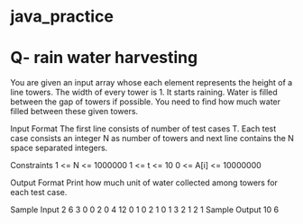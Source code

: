 # java_practice


# Q- rain water harvesting





You are given an input array whose each element represents the height of a line towers. The width of every tower is 1. It starts raining. Water is filled between the gap of towers if possible. You need to find how much water filled between these given towers.



Input Format
The first line consists of number of test cases T. Each test case consists an integer N as number of towers and next line contains the N space separated integers.

Constraints
1 <= N <= 1000000 1 <= t <= 10 0 <= A[i] <= 10000000

Output Format
Print how much unit of water collected among towers for each test case.

Sample Input
2
6
3  0  0  2  0  4
12
0  1  0  2  1  0  1  3  2  1  2  1
Sample Output
10
6
